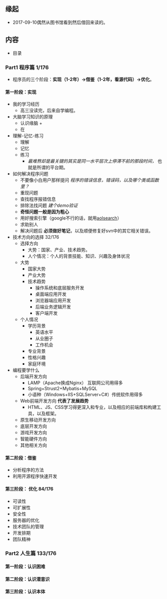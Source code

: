 ##  缘起
+ 2017-09-10偶然从图书馆看到然后借回来读的。

##  内容
+ 目录

### Part1 程序篇  1/176
+ 程序员的三个阶段：**实现（1-2年）->借鉴（1-2年，看源代码）->优化**。

####  第一阶段：实现
+ 我的学习经历
    + 高三没读完，后来自学编程。
+ 大脑学习知识的原理
    + 认识缘脑
        + 
    + 在 
+ 理解-记忆-练习
    + 理解
    + 记忆
    + 练习
        + *最难熬却是最关键的其实是同一水平层次上停滞不前的那段时间，* 也就是所谓的平台期。
+ 如何解决程序问题
    + 不要像小白用户那样提问   *程序的错误信息，错误码，以及哪个类或函数里？*
    + 重现问题
    + 查找程序报错信息
    + 排除法找问题  *建个demo验证*
    + **奇怪问题一般是因为粗心**
    + 用好搜索引擎（google不行的话，就用[aolsearch](http://www.aolsearch.com/)）
    + 求助别人
    + 解决问题后 **必须做好笔记**，以及顺便修复好svn中的其它相关错误。
+ 技术方向的选择 32/176
    + 选择方向
        + 大势：国家、产业、技术趋势。
        + 人个情况：个人的背景技能、知识、兴趣及身体状况
    + 大势
        + 国家大势
        + 产业大势
        + 技术趋势
            + 操作系统和底层服务开发
            + 桌面端应用开发
            + 浏览器端应用开发
            + 后端业务逻辑开发
            + 客户端开发
    + 个人情况
        + 学历背景
            + 英语水平
            + 从业圈子
            + 工作机会
        + 专业背景
        + 性格兴趣
        + 家庭环境
+ 编程要学什么
    + 后端开发方向
        + LAMP（Apache换成Nginx）  互联网公司用得多
        + Spring+Strust2+Mybatis+MySQL
        + 小语种（Windows+IIS+SQLServer+C#）传统软件用得多
    + Web前端开发方向  **代表了发展趋势**
        + HTML、JS、CSS学习得更深入和专业，以及相应的前端库和构建工具，以及框架。
    + 原生移动开发方向
    + 底层开发方向
    + 游戏开发方向 
    + 智能硬件方向
    + 其他相关方向

####  第二阶段：借鉴
+ 分析程序的方法
+ 利用开源程序快速开发

####  第三阶段： 优化 84/176
+ 可读性
+ 可扩展性
+ 安全性
+ 服务器的优化
+ 技术团队的管理
+ 开发排期
+ 团队精神

### Part2 人生篇  133/176
####  第一阶段：认识困难

####  第二阶段：认识潜意识 

####  第三阶段：认识本体